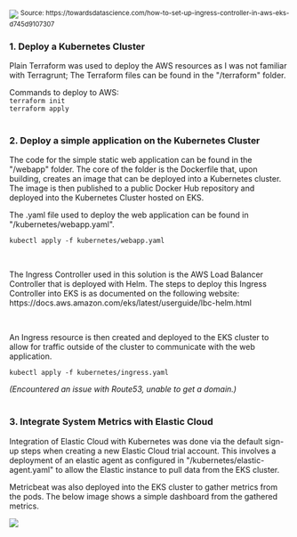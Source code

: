 <img src="https://miro.medium.com/v2/resize:fit:720/format:webp/1*ig_nWLtln7ybZO_yrQHUCg.png">
<sup>Source: https://towardsdatascience.com/how-to-set-up-ingress-controller-in-aws-eks-d745d9107307</sup>
<br>

### 1. Deploy a Kubernetes Cluster
<p>Plain Terraform was used to deploy the AWS resources as I was not familiar with Terragrunt; The Terraform files can be found in the "/terraform" folder.</p>

Commands to deploy to AWS:<br>
`terraform init`<br>
`terraform apply`
<br><br>

### 2. Deploy a simple application on the Kubernetes Cluster
<p>The code for the simple static web application can be found in the "/webapp" folder. The core of the folder is the Dockerfile that, upon building, creates an image that can be deployed into a Kubernetes cluster. The image is then published to a public Docker Hub repository and deployed into the Kubernetes Cluster hosted on EKS.</p>

<p>The .yaml file used to deploy the web application can be found in "/kubernetes/webapp.yaml".</p>

`kubectl apply -f kubernetes/webapp.yaml`

<br>
<p>The Ingress Controller used in this solution is the AWS Load Balancer Controller that is deployed with Helm. The steps to deploy this Ingress Controller into EKS is as documented on the following website: https://docs.aws.amazon.com/eks/latest/userguide/lbc-helm.html</p>
<br>
<p>An Ingress resource is then created and deployed to the EKS cluster to allow for traffic outside of the cluster to communicate with the web application.</p>

`kubectl apply -f kubernetes/ingress.yaml`

<i>(Encountered an issue with Route53, unable to get a domain.)</i>
<br><br>

### 3. Integrate System Metrics with Elastic Cloud
<p>Integration of Elastic Cloud with Kubernetes was done via the default sign-up steps when creating a new Elastic Cloud trial account. This involves a deployment of an elastic agent as configured in "/kubernetes/elastic-agent.yaml" to allow the Elastic instance to pull data from the EKS cluster.</p>

<p>Metricbeat was also deployed into the EKS cluster to gather metrics from the pods. The below image shows a simple dashboard from the gathered metrics.</p>
<img src="https://i.imgur.com/PE91Nil.png">
